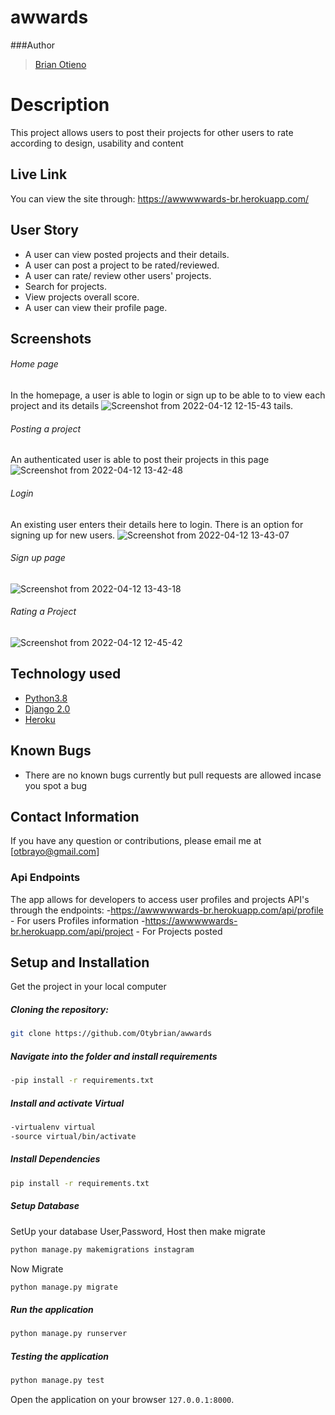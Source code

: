 # awwards

###Author 

>[Brian Otieno](https://github.com/Otybrian)  
  
# Description  
This project allows users to post their projects for other users to rate according to design, usability and content 
##  Live Link  
You can view the site through:
https://awwwwwards-br.herokuapp.com/
  

## User Story  
  
* A user can view posted projects and their details.  
* A user can post a project to be rated/reviewed. 
* A user can rate/ review other users' projects.  
* Search for projects.  
* View projects overall score.
* A user can view their profile page.  


## Screenshots 
###### Home page
 In the homepage, a user is able to login or sign up to be able to to view each project and its details ![Screenshot from 2022-04-12 12-15-43](https://user-images.githubusercontent.com/93243367/162942678-fc02bb10-a999-421e-8eed-c9cc12b71be4.png)
tails.

 
 ###### Posting a project
An authenticated user is able to post their projects in this page 
![Screenshot from 2022-04-12 13-42-48](https://user-images.githubusercontent.com/93243367/162943143-f5c03157-b902-4e10-9627-3ef55b80817d.png)



 ###### Login
An existing user enters their details here to login. There is an option for signing up for new users.
![Screenshot from 2022-04-12 13-43-07](https://user-images.githubusercontent.com/93243367/162943182-a19ac9e2-dd1f-49d7-892d-e04836c64344.png)
###### Sign up page

![Screenshot from 2022-04-12 13-43-18](https://user-images.githubusercontent.com/93243367/162943437-1f0001d6-995c-476d-8ad2-8d7beec40ead.png)





 ###### Rating a Project 
  ![Screenshot from 2022-04-12 12-45-42](https://user-images.githubusercontent.com/93243367/162942814-2c08273e-f070-47ac-bfc9-a2c4808091a2.png)

 
 
## Technology used  
  
* [Python3.8](https://www.python.org/)  
* [Django 2.0](https://docs.djangoproject.com/en/2.2/)  
* [Heroku](https://heroku.com)  
  
  
## Known Bugs  
* There are no known bugs currently but pull requests are allowed incase you spot a bug  
  
## Contact Information   
If you have any question or contributions, please email me at [otbrayo@gmail.com]  
  
  ### Api Endpoints
The app allows for developers to access user profiles and projects API's through the endpoints:
-https://awwwwwards-br.herokuapp.com/api/profile  - For users Profiles information
-https://awwwwwards-br.herokuapp.com/api/project  - For Projects posted 

    
## Setup and Installation  
Get the project in your local computer  
  
##### Cloning the repository:  
 ```bash 
 git clone https://github.com/Otybrian/awwards
```
##### Navigate into the folder and install requirements  
 ```bash 
-pip install -r requirements.txt 
```
##### Install and activate Virtual  
 ```bash 
-virtualenv virtual
-source virtual/bin/activate 
```  
##### Install Dependencies  
 ```bash 
 pip install -r requirements.txt 
```  
 ##### Setup Database  
  SetUp your database User,Password, Host then make migrate  
 ```bash 
python manage.py makemigrations instagram
 ``` 
 Now Migrate  
 ```bash 
 python manage.py migrate 
```
##### Run the application  
 ```bash 
 python manage.py runserver 
``` 
##### Testing the application  
 ```bash 
 python manage.py test 
```
Open the application on your browser `127.0.0.1:8000`. 
 
